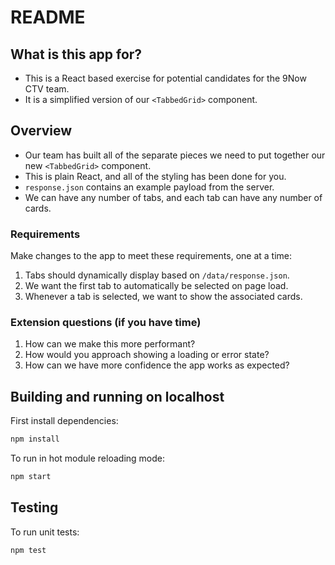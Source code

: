 # README #

## What is this app for?

* This is a React based exercise for potential candidates for the 9Now CTV team.
* It is a simplified version of our `<TabbedGrid>` component.
  
## Overview

* Our team has built all of the separate pieces we need to put together our new `<TabbedGrid>` component.
* This is plain React, and all of the styling has been done for you.
* `response.json` contains an example payload from the server.
* We can have any number of tabs, and each tab can have any number of cards.

### Requirements

Make changes to the app to meet these requirements, one at a time:
1. Tabs should dynamically display based on `/data/response.json`.
2. We want the first tab to automatically be selected on page load.
3. Whenever a tab is selected, we want to show the associated cards.

### Extension questions (if you have time)

1. How can we make this more performant? 
2. How would you approach showing a loading or error state?
3. How can we have more confidence the app works as expected?
   

## Building and running on localhost

First install dependencies:

```sh
npm install
```

To run in hot module reloading mode:

```sh
npm start
```

## Testing

To run unit tests:

```sh
npm test